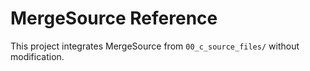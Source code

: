 # MergeSource Reference

This project integrates MergeSource from `00_c_source_files/` without modification.
